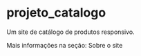# projeto_catalogo
 Um site de catálogo de produtos responsivo.

Mais informações na seção: Sobre o site